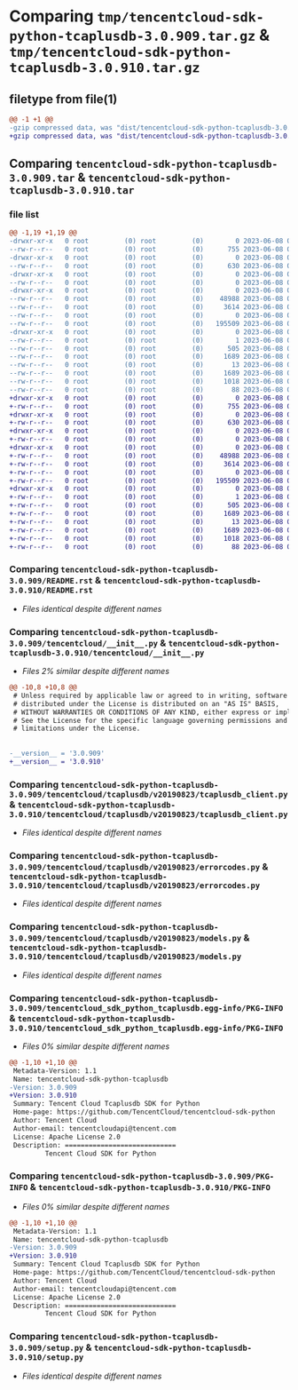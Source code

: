 # Comparing `tmp/tencentcloud-sdk-python-tcaplusdb-3.0.909.tar.gz` & `tmp/tencentcloud-sdk-python-tcaplusdb-3.0.910.tar.gz`

## filetype from file(1)

```diff
@@ -1 +1 @@
-gzip compressed data, was "dist/tencentcloud-sdk-python-tcaplusdb-3.0.909.tar", last modified: Thu Jun  8 00:33:34 2023, max compression
+gzip compressed data, was "dist/tencentcloud-sdk-python-tcaplusdb-3.0.910.tar", last modified: Thu Jun  8 09:20:53 2023, max compression
```

## Comparing `tencentcloud-sdk-python-tcaplusdb-3.0.909.tar` & `tencentcloud-sdk-python-tcaplusdb-3.0.910.tar`

### file list

```diff
@@ -1,19 +1,19 @@
-drwxr-xr-x   0 root         (0) root         (0)        0 2023-06-08 00:33:34.000000 tencentcloud-sdk-python-tcaplusdb-3.0.909/
--rw-r--r--   0 root         (0) root         (0)      755 2023-06-08 00:33:34.000000 tencentcloud-sdk-python-tcaplusdb-3.0.909/README.rst
-drwxr-xr-x   0 root         (0) root         (0)        0 2023-06-08 00:33:34.000000 tencentcloud-sdk-python-tcaplusdb-3.0.909/tencentcloud/
--rw-r--r--   0 root         (0) root         (0)      630 2023-06-08 00:33:34.000000 tencentcloud-sdk-python-tcaplusdb-3.0.909/tencentcloud/__init__.py
-drwxr-xr-x   0 root         (0) root         (0)        0 2023-06-08 00:33:34.000000 tencentcloud-sdk-python-tcaplusdb-3.0.909/tencentcloud/tcaplusdb/
--rw-r--r--   0 root         (0) root         (0)        0 2023-06-08 00:33:34.000000 tencentcloud-sdk-python-tcaplusdb-3.0.909/tencentcloud/tcaplusdb/__init__.py
-drwxr-xr-x   0 root         (0) root         (0)        0 2023-06-08 00:33:34.000000 tencentcloud-sdk-python-tcaplusdb-3.0.909/tencentcloud/tcaplusdb/v20190823/
--rw-r--r--   0 root         (0) root         (0)    48988 2023-06-08 00:33:34.000000 tencentcloud-sdk-python-tcaplusdb-3.0.909/tencentcloud/tcaplusdb/v20190823/tcaplusdb_client.py
--rw-r--r--   0 root         (0) root         (0)     3614 2023-06-08 00:33:34.000000 tencentcloud-sdk-python-tcaplusdb-3.0.909/tencentcloud/tcaplusdb/v20190823/errorcodes.py
--rw-r--r--   0 root         (0) root         (0)        0 2023-06-08 00:33:34.000000 tencentcloud-sdk-python-tcaplusdb-3.0.909/tencentcloud/tcaplusdb/v20190823/__init__.py
--rw-r--r--   0 root         (0) root         (0)   195509 2023-06-08 00:33:34.000000 tencentcloud-sdk-python-tcaplusdb-3.0.909/tencentcloud/tcaplusdb/v20190823/models.py
-drwxr-xr-x   0 root         (0) root         (0)        0 2023-06-08 00:33:34.000000 tencentcloud-sdk-python-tcaplusdb-3.0.909/tencentcloud_sdk_python_tcaplusdb.egg-info/
--rw-r--r--   0 root         (0) root         (0)        1 2023-06-08 00:33:34.000000 tencentcloud-sdk-python-tcaplusdb-3.0.909/tencentcloud_sdk_python_tcaplusdb.egg-info/dependency_links.txt
--rw-r--r--   0 root         (0) root         (0)      505 2023-06-08 00:33:34.000000 tencentcloud-sdk-python-tcaplusdb-3.0.909/tencentcloud_sdk_python_tcaplusdb.egg-info/SOURCES.txt
--rw-r--r--   0 root         (0) root         (0)     1689 2023-06-08 00:33:34.000000 tencentcloud-sdk-python-tcaplusdb-3.0.909/tencentcloud_sdk_python_tcaplusdb.egg-info/PKG-INFO
--rw-r--r--   0 root         (0) root         (0)       13 2023-06-08 00:33:34.000000 tencentcloud-sdk-python-tcaplusdb-3.0.909/tencentcloud_sdk_python_tcaplusdb.egg-info/top_level.txt
--rw-r--r--   0 root         (0) root         (0)     1689 2023-06-08 00:33:34.000000 tencentcloud-sdk-python-tcaplusdb-3.0.909/PKG-INFO
--rw-r--r--   0 root         (0) root         (0)     1018 2023-06-08 00:33:34.000000 tencentcloud-sdk-python-tcaplusdb-3.0.909/setup.py
--rw-r--r--   0 root         (0) root         (0)       88 2023-06-08 00:33:34.000000 tencentcloud-sdk-python-tcaplusdb-3.0.909/setup.cfg
+drwxr-xr-x   0 root         (0) root         (0)        0 2023-06-08 09:20:53.000000 tencentcloud-sdk-python-tcaplusdb-3.0.910/
+-rw-r--r--   0 root         (0) root         (0)      755 2023-06-08 09:20:53.000000 tencentcloud-sdk-python-tcaplusdb-3.0.910/README.rst
+drwxr-xr-x   0 root         (0) root         (0)        0 2023-06-08 09:20:53.000000 tencentcloud-sdk-python-tcaplusdb-3.0.910/tencentcloud/
+-rw-r--r--   0 root         (0) root         (0)      630 2023-06-08 09:20:53.000000 tencentcloud-sdk-python-tcaplusdb-3.0.910/tencentcloud/__init__.py
+drwxr-xr-x   0 root         (0) root         (0)        0 2023-06-08 09:20:53.000000 tencentcloud-sdk-python-tcaplusdb-3.0.910/tencentcloud/tcaplusdb/
+-rw-r--r--   0 root         (0) root         (0)        0 2023-06-08 09:20:53.000000 tencentcloud-sdk-python-tcaplusdb-3.0.910/tencentcloud/tcaplusdb/__init__.py
+drwxr-xr-x   0 root         (0) root         (0)        0 2023-06-08 09:20:53.000000 tencentcloud-sdk-python-tcaplusdb-3.0.910/tencentcloud/tcaplusdb/v20190823/
+-rw-r--r--   0 root         (0) root         (0)    48988 2023-06-08 09:20:53.000000 tencentcloud-sdk-python-tcaplusdb-3.0.910/tencentcloud/tcaplusdb/v20190823/tcaplusdb_client.py
+-rw-r--r--   0 root         (0) root         (0)     3614 2023-06-08 09:20:53.000000 tencentcloud-sdk-python-tcaplusdb-3.0.910/tencentcloud/tcaplusdb/v20190823/errorcodes.py
+-rw-r--r--   0 root         (0) root         (0)        0 2023-06-08 09:20:53.000000 tencentcloud-sdk-python-tcaplusdb-3.0.910/tencentcloud/tcaplusdb/v20190823/__init__.py
+-rw-r--r--   0 root         (0) root         (0)   195509 2023-06-08 09:20:53.000000 tencentcloud-sdk-python-tcaplusdb-3.0.910/tencentcloud/tcaplusdb/v20190823/models.py
+drwxr-xr-x   0 root         (0) root         (0)        0 2023-06-08 09:20:53.000000 tencentcloud-sdk-python-tcaplusdb-3.0.910/tencentcloud_sdk_python_tcaplusdb.egg-info/
+-rw-r--r--   0 root         (0) root         (0)        1 2023-06-08 09:20:53.000000 tencentcloud-sdk-python-tcaplusdb-3.0.910/tencentcloud_sdk_python_tcaplusdb.egg-info/dependency_links.txt
+-rw-r--r--   0 root         (0) root         (0)      505 2023-06-08 09:20:53.000000 tencentcloud-sdk-python-tcaplusdb-3.0.910/tencentcloud_sdk_python_tcaplusdb.egg-info/SOURCES.txt
+-rw-r--r--   0 root         (0) root         (0)     1689 2023-06-08 09:20:53.000000 tencentcloud-sdk-python-tcaplusdb-3.0.910/tencentcloud_sdk_python_tcaplusdb.egg-info/PKG-INFO
+-rw-r--r--   0 root         (0) root         (0)       13 2023-06-08 09:20:53.000000 tencentcloud-sdk-python-tcaplusdb-3.0.910/tencentcloud_sdk_python_tcaplusdb.egg-info/top_level.txt
+-rw-r--r--   0 root         (0) root         (0)     1689 2023-06-08 09:20:53.000000 tencentcloud-sdk-python-tcaplusdb-3.0.910/PKG-INFO
+-rw-r--r--   0 root         (0) root         (0)     1018 2023-06-08 09:20:53.000000 tencentcloud-sdk-python-tcaplusdb-3.0.910/setup.py
+-rw-r--r--   0 root         (0) root         (0)       88 2023-06-08 09:20:53.000000 tencentcloud-sdk-python-tcaplusdb-3.0.910/setup.cfg
```

### Comparing `tencentcloud-sdk-python-tcaplusdb-3.0.909/README.rst` & `tencentcloud-sdk-python-tcaplusdb-3.0.910/README.rst`

 * *Files identical despite different names*

### Comparing `tencentcloud-sdk-python-tcaplusdb-3.0.909/tencentcloud/__init__.py` & `tencentcloud-sdk-python-tcaplusdb-3.0.910/tencentcloud/__init__.py`

 * *Files 2% similar despite different names*

```diff
@@ -10,8 +10,8 @@
 # Unless required by applicable law or agreed to in writing, software
 # distributed under the License is distributed on an "AS IS" BASIS,
 # WITHOUT WARRANTIES OR CONDITIONS OF ANY KIND, either express or implied.
 # See the License for the specific language governing permissions and
 # limitations under the License.
 
 
-__version__ = '3.0.909'
+__version__ = '3.0.910'
```

### Comparing `tencentcloud-sdk-python-tcaplusdb-3.0.909/tencentcloud/tcaplusdb/v20190823/tcaplusdb_client.py` & `tencentcloud-sdk-python-tcaplusdb-3.0.910/tencentcloud/tcaplusdb/v20190823/tcaplusdb_client.py`

 * *Files identical despite different names*

### Comparing `tencentcloud-sdk-python-tcaplusdb-3.0.909/tencentcloud/tcaplusdb/v20190823/errorcodes.py` & `tencentcloud-sdk-python-tcaplusdb-3.0.910/tencentcloud/tcaplusdb/v20190823/errorcodes.py`

 * *Files identical despite different names*

### Comparing `tencentcloud-sdk-python-tcaplusdb-3.0.909/tencentcloud/tcaplusdb/v20190823/models.py` & `tencentcloud-sdk-python-tcaplusdb-3.0.910/tencentcloud/tcaplusdb/v20190823/models.py`

 * *Files identical despite different names*

### Comparing `tencentcloud-sdk-python-tcaplusdb-3.0.909/tencentcloud_sdk_python_tcaplusdb.egg-info/PKG-INFO` & `tencentcloud-sdk-python-tcaplusdb-3.0.910/tencentcloud_sdk_python_tcaplusdb.egg-info/PKG-INFO`

 * *Files 0% similar despite different names*

```diff
@@ -1,10 +1,10 @@
 Metadata-Version: 1.1
 Name: tencentcloud-sdk-python-tcaplusdb
-Version: 3.0.909
+Version: 3.0.910
 Summary: Tencent Cloud Tcaplusdb SDK for Python
 Home-page: https://github.com/TencentCloud/tencentcloud-sdk-python
 Author: Tencent Cloud
 Author-email: tencentcloudapi@tencent.com
 License: Apache License 2.0
 Description: ============================
         Tencent Cloud SDK for Python
```

### Comparing `tencentcloud-sdk-python-tcaplusdb-3.0.909/PKG-INFO` & `tencentcloud-sdk-python-tcaplusdb-3.0.910/PKG-INFO`

 * *Files 0% similar despite different names*

```diff
@@ -1,10 +1,10 @@
 Metadata-Version: 1.1
 Name: tencentcloud-sdk-python-tcaplusdb
-Version: 3.0.909
+Version: 3.0.910
 Summary: Tencent Cloud Tcaplusdb SDK for Python
 Home-page: https://github.com/TencentCloud/tencentcloud-sdk-python
 Author: Tencent Cloud
 Author-email: tencentcloudapi@tencent.com
 License: Apache License 2.0
 Description: ============================
         Tencent Cloud SDK for Python
```

### Comparing `tencentcloud-sdk-python-tcaplusdb-3.0.909/setup.py` & `tencentcloud-sdk-python-tcaplusdb-3.0.910/setup.py`

 * *Files identical despite different names*

